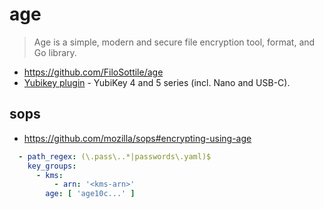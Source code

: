 # age

> Age is a simple, modern and secure file encryption tool, format, and Go library.

* <https://github.com/FiloSottile/age>
* [Yubikey plugin](https://github.com/str4d/age-plugin-yubikey) -
YubiKey 4 and 5 series (incl. Nano and USB-C).

## sops

* <https://github.com/mozilla/sops#encrypting-using-age>

```yaml
  - path_regex: (\.pass\..*|passwords\.yaml)$
    key_groups:
      - kms:
          - arn: '<kms-arn>'
        age: [ 'age10c...' ]
```
